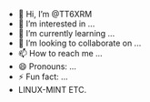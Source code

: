 - 👋 Hi, I’m @TT6XRM
- 👀 I’m interested in ...
- 🌱 I’m currently learning ...
- 💞️ I’m looking to collaborate on ...
- 📫 How to reach me ...
- 😄 Pronouns: ...
- ⚡ Fun fact: ...
- LINUX-MINT ETC.

<!---
TT6XRM/TT6XRM is a ✨ special ✨ repository because its `README.md` (this file) appears on your GitHub profile.
You can click the Preview link to take a look at your changes.
--->
